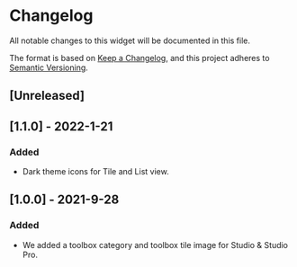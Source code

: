 # Changelog
All notable changes to this widget will be documented in this file.

The format is based on [Keep a Changelog](https://keepachangelog.com/en/1.0.0/), and this project adheres to [Semantic Versioning](https://semver.org/spec/v2.0.0.html).

## [Unreleased]

## [1.1.0] - 2022-1-21

### Added
- Dark theme icons for Tile and List view.

## [1.0.0] - 2021-9-28

### Added
 - We added a toolbox category and toolbox tile image for Studio & Studio Pro.
